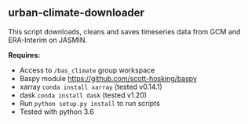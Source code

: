 ## urban-climate-downloader

This script downloads, cleans and saves timeseries data from GCM and ERA-Interim on JASMIN.

**Requires:**
* Access to `/bas_climate` group workspace
* Baspy module https://github.com/scott-hosking/baspy
* xarray `conda install xarray` (tested v0.14.1)
* dask `conda install dask` (tested v1.20)
* Run `python setup.py install` to run scripts
* Tested with python 3.6
